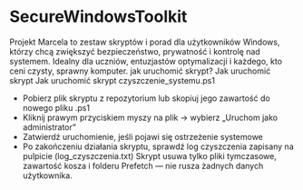 # SecureWindowsToolkit
Projekt Marcela to zestaw skryptów i porad dla użytkowników Windows, którzy chcą zwiększyć bezpieczeństwo, prywatność i kontrolę nad systemem. Idealny dla uczniów, entuzjastów optymalizacji i każdego, kto ceni czysty, sprawny komputer.
jak uruchomić skrypt?  Jak uruchomić skrypt  Jak uruchomić skrypt czyszczenie_systemu.ps1
- Pobierz plik skryptu z repozytorium lub skopiuj jego zawartość do nowego pliku .ps1
- Kliknij prawym przyciskiem myszy na plik → wybierz „Uruchom jako administrator”
- Zatwierdź uruchomienie, jeśli pojawi się ostrzeżenie systemowe
- Po zakończeniu działania skryptu, sprawdź log czyszczenia zapisany na pulpicie (log_czyszczenia.txt)
  Skrypt usuwa tylko pliki tymczasowe, zawartość kosza i folderu Prefetch — nie rusza żadnych danych użytkownika.


